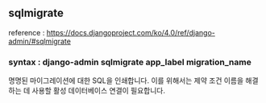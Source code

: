 ## sqlmigrate   

reference : https://docs.djangoproject.com/ko/4.0/ref/django-admin/#sqlmigrate   
### syntax : django-admin sqlmigrate app_label migration_name   
    
명명된 마이그레이션에 대한 SQL을 인쇄합니다. 이를 위해서는 제약 조건 이름을 해결하는 데 사용할 활성 데이터베이스 연결이 필요합니다.